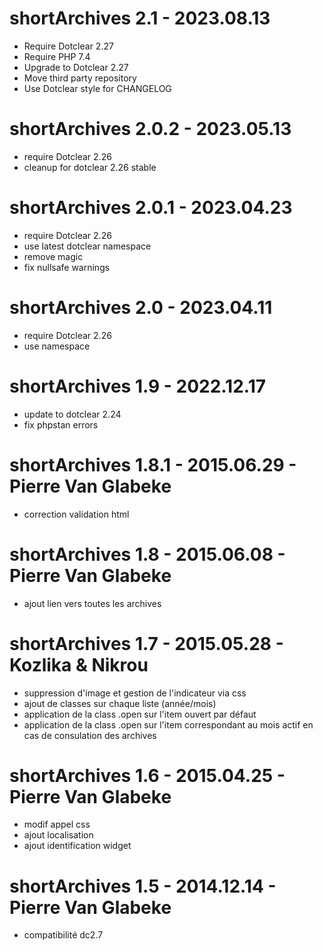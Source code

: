 shortArchives 2.1 - 2023.08.13
===========================================================
* Require Dotclear 2.27
* Require PHP 7.4
* Upgrade to Dotclear 2.27
* Move third party repository
* Use Dotclear style for CHANGELOG

shortArchives 2.0.2 - 2023.05.13
===========================================================
* require Dotclear 2.26
* cleanup for dotclear 2.26 stable

shortArchives 2.0.1 - 2023.04.23
===========================================================
* require Dotclear 2.26
* use latest dotclear namespace
* remove magic
* fix nullsafe warnings

shortArchives 2.0 - 2023.04.11
===========================================================
* require Dotclear 2.26
* use namespace

shortArchives 1.9 - 2022.12.17
===========================================================
* update to dotclear 2.24
* fix phpstan errors

shortArchives 1.8.1 - 2015.06.29 - Pierre Van Glabeke
===========================================================
* correction validation html

shortArchives 1.8 - 2015.06.08 - Pierre Van Glabeke
===========================================================
* ajout lien vers toutes les archives

shortArchives 1.7 - 2015.05.28 - Kozlika & Nikrou
===========================================================
* suppression d'image et gestion de l'indicateur via css
* ajout de classes sur chaque liste (année/mois)
* application de la class .open sur l'item ouvert par défaut
* application de la class .open sur l'item correspondant au mois actif en cas de consulation des archives

shortArchives 1.6 - 2015.04.25 - Pierre Van Glabeke
===========================================================
* modif appel css
* ajout localisation
* ajout identification widget

shortArchives 1.5 - 2014.12.14 - Pierre Van Glabeke
===========================================================
* compatibilité dc2.7
